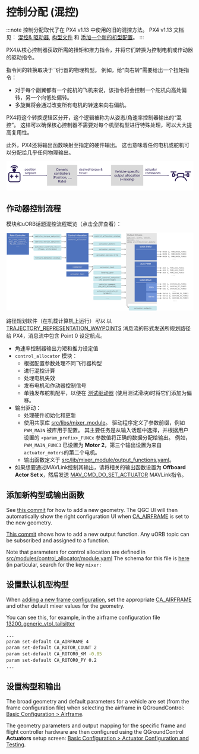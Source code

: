 # 控制分配 (混控)

:::note
控制分配取代了在 PX4 v1.13 中使用的旧的混控方法。 PX4 v1.13 文档见： [混控& 驱动器](https://docs.px4.io/v1.13/en/concept/mixing.html), [构型文件](https://docs.px4.io/v1.13/en/concept/geometry_files.html) 和 [添加一个新的机型配置](https://docs.px4.io/v1.13/en/dev_airframes/adding_a_new_frame.html)。
:::

PX4从核心控制器获取所需的扭矩和推力指令，并将它们转换为控制电机或作动器的驱动指令。

指令间的转换取决于飞行器的物理构型。 例如，给“向右转”需要给出一个扭矩指令：

- 对于每个副翼都有一个舵机的飞机来说，该指令将会控制一个舵机向高处偏转，另一个向低处偏转。
- 多旋翼将会通过改变所有电机的转速来向右偏航。

PX4将这个转换逻辑区分开，这个逻辑被称为从姿态/角速率控制器输出的“混控”。 这样可以确保核心控制器不需要对每个机型构型进行特殊处理，可以大大提高复用性。

此外，PX4还将输出函数映射至指定的硬件输出。 这也意味着任何电机或舵机可以分配给几乎任何物理输出。

<!-- https://docs.google.com/drawings/d/1Li9YhTLc3yX6mGX0iSOfItHXvaUhevO2DRZwuxPQ1PI/edit -->

![混控概览](../../assets/diagrams/mixing_overview.png)

## 作动器控制流程

模块和uORB话题混控流程概览（点击全屏查看）：

<!-- https://drive.google.com/file/d/1L2IoxsyB4GAWE-s82R_x42mVXW_IDlHP/view?usp=sharing -->

![Pipeline Overview](../../assets/concepts/control_allocation_pipeline.png)

路径规划软件（在机载计算机上运行）*可以* 以[TRAJECTORY_REPRESENTATION_WAYPOINTS](https://mavlink.io/en/messages/common.html#TRAJECTORY_REPRESENTATION_WAYPOINTS) 消息流的形式发送所规划路径给 PX4，消息流中包含 Point 0 设定航点。

- 角速率控制器输出力矩和推力设定值
- `control_allocator` 模块：
  - 根据配置参数处理不同飞行器构型
  - 进行混控计算
  - 处理电机失效
  - 发布电机和作动器控制信号
  - 单独发布舵机配平，以便在 [测试驱动器](../config/actuators.md#actuator-testing) (使用测试滑块)时将它们添加为偏移。
- 输出驱动：
  - 处理硬件初始化和更新
  - 使用共享库 [src/libs/mixer_module](https://github.com/PX4/PX4-Autopilot/blob/main/src/lib/mixer_module/)。 驱动程序定义了参数前缀，例如 `PWM_MAIN` 被库用于配置。 其主要任务是从输入话题中选择，并根据用户设置的 `<param_prefix>_FUNCx` 参数值将正确的数据分配给输出。 例如， `PWM_MAIN_FUNC3` 已设置为 **Motor 2**，第三个输出设置为来自 `actuator_motors`的第二个电机。
  - 输出函数定义于 [src/lib/mixer_module/output_functions.yaml](https://github.com/PX4/PX4-Autopilot/blob/main/src/lib/mixer_module/output_functions.yaml)。
- 如果想要通过MAVLink控制其输出，请将相关的输出函数设置为 **Offboard Actor Set x**，然后发送 [MAV_CMD_DO_SET_ACTUATOR](https://mavlink.io/en/messages/common.html#MAV_CMD_DO_SET_ACTUATOR) MAVLink指令。

## 添加新构型或输出函数

See [this commit](https://github.com/PX4/PX4-Autopilot/commit/5cdb6fbd8e1352dcb94bd58918da405f8ff930d7) for how to add a new geometry. The QGC UI will then automatically show the right configuration UI when [CA_AIRFRAME](../advanced_config/parameter_reference.md#CA_AIRFRAME) is set to the new geometry.

[This commit](https://github.com/PX4/PX4-Autopilot/commit/a65533b46986e32254b64b7c92469afb8178e370) shows how to add a new output function. Any uORB topic can be subscribed and assigned to a function.

Note that parameters for control allocation are defined in [src/modules/control_allocator/module.yaml](https://github.com/PX4/PX4-Autopilot/blob/main/src/modules/control_allocator/module.yaml) The schema for this file is [here](https://github.com/PX4/PX4-Autopilot/blob/main/validation/module_schema.yaml#L440=) (in particular, search for the key `mixer:`

## 设置默认机型构型

When [adding a new frame configuration](../dev_airframes/adding_a_new_frame.md), set the appropriate [CA_AIRFRAME](../advanced_config/parameter_reference.md#CA_AIRFRAME) and other default mixer values for the geometry.

You can see this, for example, in the airframe configuration file [13200_generic_vtol_tailsitter](https://github.com/PX4/PX4-Autopilot/blob/main/ROMFS/px4fmu_common/init.d/airframes/13200_generic_vtol_tailsitter)

```sh
...
param set-default CA_AIRFRAME 4
param set-default CA_ROTOR_COUNT 2
param set-default CA_ROTOR0_KM -0.05
param set-default CA_ROTOR0_PY 0.2
...
```

## 设置构型和输出

The broad geometry and default parameters for a vehicle are set (from the frame configuration file) when selecting the airframe in QGroundControl: [Basic Configuration > Airframe](../config/airframe.md).

The geometry parameters and output mapping for the specific frame and flight controller hardware are then configured using the QGroundControl **Actuators** setup screen: [Basic Configuration > Actuator Configuration and Testing](../config/actuators.md).
